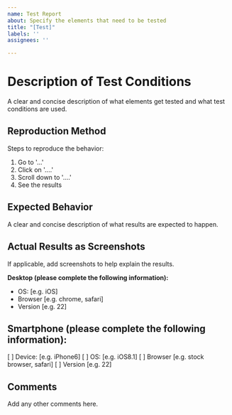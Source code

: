 ```yaml
---
name: Test Report
about: Specify the elements that need to be tested
title: "[Test]"
labels: ''
assignees: ''

---
```


# **Description of Test Conditions**
A clear and concise description of what elements get tested and what test conditions are used.

## **Reproduction Method**
Steps to reproduce the behavior:
1. Go to '...'
2. Click on '....'
3. Scroll down to '....'
4. See the results

## **Expected Behavior**
A clear and concise description of what results are expected to happen.

## **Actual Results as Screenshots**
If applicable, add screenshots to help explain the results.

**Desktop (please complete the following information):**
 - OS: [e.g. iOS]
 - Browser [e.g. chrome, safari]
 - Version [e.g. 22]

## **Smartphone (please complete the following information):**
 [ ] Device: [e.g. iPhone6]
 [ ] OS: [e.g. iOS8.1]
 [ ] Browser [e.g. stock browser, safari]
 [ ] Version [e.g. 22]

## **Comments**
Add any other comments here.

